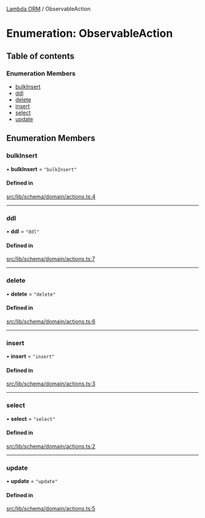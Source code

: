 [Lambda ORM](../README.md) / ObservableAction

# Enumeration: ObservableAction

## Table of contents

### Enumeration Members

- [bulkInsert](ObservableAction.md#bulkinsert)
- [ddl](ObservableAction.md#ddl)
- [delete](ObservableAction.md#delete)
- [insert](ObservableAction.md#insert)
- [select](ObservableAction.md#select)
- [update](ObservableAction.md#update)

## Enumeration Members

### bulkInsert

• **bulkInsert** = ``"bulkInsert"``

#### Defined in

[src/lib/schema/domain/actions.ts:4](https://github.com/FlavioLionelRita/lambdaorm-base/blob/876940c/src/lib/schema/domain/actions.ts#L4)

___

### ddl

• **ddl** = ``"ddl"``

#### Defined in

[src/lib/schema/domain/actions.ts:7](https://github.com/FlavioLionelRita/lambdaorm-base/blob/876940c/src/lib/schema/domain/actions.ts#L7)

___

### delete

• **delete** = ``"delete"``

#### Defined in

[src/lib/schema/domain/actions.ts:6](https://github.com/FlavioLionelRita/lambdaorm-base/blob/876940c/src/lib/schema/domain/actions.ts#L6)

___

### insert

• **insert** = ``"insert"``

#### Defined in

[src/lib/schema/domain/actions.ts:3](https://github.com/FlavioLionelRita/lambdaorm-base/blob/876940c/src/lib/schema/domain/actions.ts#L3)

___

### select

• **select** = ``"select"``

#### Defined in

[src/lib/schema/domain/actions.ts:2](https://github.com/FlavioLionelRita/lambdaorm-base/blob/876940c/src/lib/schema/domain/actions.ts#L2)

___

### update

• **update** = ``"update"``

#### Defined in

[src/lib/schema/domain/actions.ts:5](https://github.com/FlavioLionelRita/lambdaorm-base/blob/876940c/src/lib/schema/domain/actions.ts#L5)
